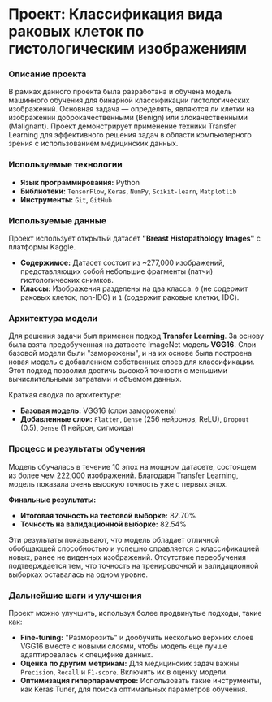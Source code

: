 # Проект: Классификация вида раковых клеток по гистологическим изображениям

### Описание проекта
В рамках данного проекта была разработана и обучена модель машинного обучения для бинарной классификации гистологических изображений. Основная задача — определять, являются ли клетки на изображении доброкачественными (Benign) или злокачественными (Malignant). Проект демонстрирует применение техники Transfer Learning для эффективного решения задач в области компьютерного зрения с использованием медицинских данных.

### Используемые технологии
* **Язык программирования:** Python
* **Библиотеки:** `TensorFlow`, `Keras`, `NumPy`, `Scikit-learn`, `Matplotlib`
* **Инструменты:** `Git`, `GitHub`

### Используемые данные
Проект использует открытый датасет **"Breast Histopathology Images"** с платформы Kaggle.
* **Содержимое:** Датасет состоит из ~277,000 изображений, представляющих собой небольшие фрагменты (патчи) гистологических снимков.
* **Классы:** Изображения разделены на два класса: `0` (не содержит раковых клеток, non-IDC) и `1` (содержит раковые клетки, IDC).

### Архитектура модели
Для решения задачи был применен подход **Transfer Learning**. За основу была взята предобученная на датасете ImageNet модель **VGG16**. Слои базовой модели были "заморожены", и на их основе была построена новая модель с добавлением собственных слоев для классификации. Этот подход позволил достичь высокой точности с меньшими вычислительными затратами и объемом данных.

Краткая сводка по архитектуре:
* **Базовая модель:** VGG16 (слои заморожены)
* **Добавленные слои:** `Flatten`, `Dense` (256 нейронов, ReLU), `Dropout` (0.5), `Dense` (1 нейрон, сигмоида)

### Процесс и результаты обучения
Модель обучалась в течение 10 эпох на мощном датасете, состоящем из более чем 222,000 изображений. Благодаря Transfer Learning, модель показала очень высокую точность уже с первых эпох.

**Финальные результаты:**
* **Итоговая точность на тестовой выборке:** 82.70%
* **Точность на валидационной выборке:** 82.54%

Эти результаты показывают, что модель обладает отличной обобщающей способностью и успешно справляется с классификацией новых, ранее не виденных изображений. Отсутствие переобучения подтверждается тем, что точность на тренировочной и валидационной выборках оставалась на одном уровне.

### Дальнейшие шаги и улучшения
Проект можно улучшить, используя более продвинутые подходы, такие как:
* **Fine-tuning:** "Разморозить" и дообучить несколько верхних слоев VGG16 вместе с новыми слоями, чтобы модель еще лучше адаптировалась к специфике данных.
* **Оценка по другим метрикам:** Для медицинских задач важны `Precision`, `Recall` и `F1-score`. Включить их в оценку модели.
* **Оптимизация гиперпараметров:** Использовать такие инструменты, как Keras Tuner, для поиска оптимальных параметров обучения.